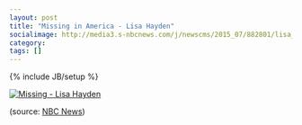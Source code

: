 ```yaml
---
layout: post
title: "Missing in America - Lisa Hayden"
socialimage: http://media3.s-nbcnews.com/j/newscms/2015_07/882801/lisa_template_2d201e04a28c4b34c511c873e2a952fd.nbcnews-ux-840-440.jpg
category: 
tags: []
---
```

{% include JB/setup %}

[![Missing - Lisa Hayden][img]][nbc]

(source: [NBC News][nbc])

[nbc]: http://www.nbcnews.com/feature/missing-in-america/missing-america-lisa-hayden-n303146 "MISSING IN AMERICA: Lisa Hayden"

[img]: http://media3.s-nbcnews.com/j/newscms/2015_07/882801/lisa_template_2d201e04a28c4b34c511c873e2a952fd.nbcnews-ux-840-440.jpg
